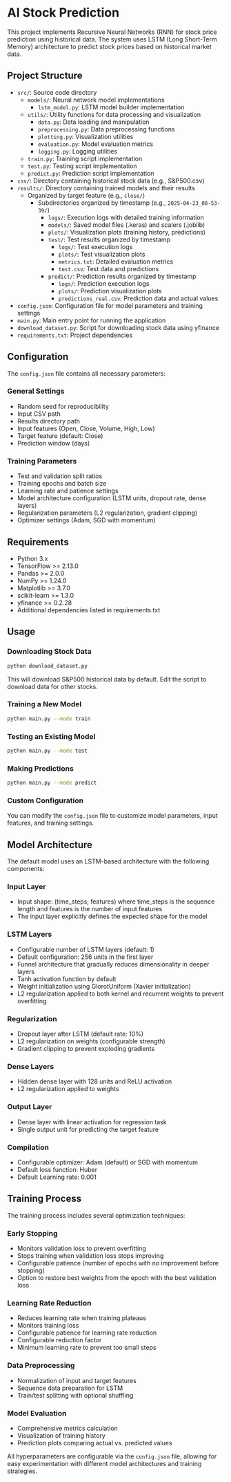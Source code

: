# AI Stock Prediction

This project implements Recursive Neural Networks (RNN) for stock price prediction using historical data. The system uses LSTM (Long Short-Term Memory) architecture to predict stock prices based on historical market data.

## Project Structure

- `src/`: Source code directory
  - `models/`: Neural network model implementations
    - `lstm_model.py`: LSTM model builder implementation
  - `utils/`: Utility functions for data processing and visualization
    - `data.py`: Data loading and manipulation
    - `preprocessing.py`: Data preprocessing functions
    - `plotting.py`: Visualization utilities
    - `evaluation.py`: Model evaluation metrics
    - `logging.py`: Logging utilities
  - `train.py`: Training script implementation
  - `test.py`: Testing script implementation
  - `predict.py`: Prediction script implementation
- `csv/`: Directory containing historical stock data (e.g., S&P500.csv)
- `results/`: Directory containing trained models and their results
  - Organized by target feature (e.g., `close/`)
    - Subdirectories organized by timestamp (e.g., `2025-04-23_08-53-39/`)
      - `logs/`: Execution logs with detailed training information
      - `models/`: Saved model files (.keras) and scalers (.joblib)
      - `plots/`: Visualization plots (training history, predictions)
      - `test/`: Test results organized by timestamp
        - `logs/`: Test execution logs
        - `plots/`: Test visualization plots
        - `metrics.txt`: Detailed evaluation metrics
        - `test.csv`: Test data and predictions
      - `predict/`: Prediction results organized by timestamp
        - `logs/`: Prediction execution logs
        - `plots/`: Prediction visualization plots
        - `predictions_real.csv`: Prediction data and actual values
- `config.json`: Configuration file for model parameters and training settings
- `main.py`: Main entry point for running the application
- `download_dataset.py`: Script for downloading stock data using yfinance
- `requirements.txt`: Project dependencies

## Configuration

The `config.json` file contains all necessary parameters:

### General Settings
- Random seed for reproducibility
- Input CSV path
- Results directory path
- Input features (Open, Close, Volume, High, Low)
- Target feature (default: Close)
- Prediction window (days)

### Training Parameters
- Test and validation split ratios
- Training epochs and batch size
- Learning rate and patience settings
- Model architecture configuration (LSTM units, dropout rate, dense layers)
- Regularization parameters (L2 regularization, gradient clipping)
- Optimizer settings (Adam, SGD with momentum)

## Requirements

- Python 3.x
- TensorFlow >= 2.13.0
- Pandas >= 2.0.0
- NumPy >= 1.24.0
- Matplotlib >= 3.7.0
- scikit-learn >= 1.3.0
- yfinance >= 0.2.28
- Additional dependencies listed in requirements.txt

## Usage

### Downloading Stock Data

```bash
python download_dataset.py
```

This will download S&P500 historical data by default. Edit the script to download data for other stocks.

### Training a New Model

```bash
python main.py --mode train
```

### Testing an Existing Model

```bash
python main.py --mode test
```

### Making Predictions

```bash
python main.py --mode predict
```

### Custom Configuration

You can modify the `config.json` file to customize model parameters, input features, and training settings.

## Model Architecture

The default model uses an LSTM-based architecture with the following components:

### Input Layer
- Input shape: (time_steps, features) where time_steps is the sequence length and features is the number of input features
- The input layer explicitly defines the expected shape for the model

### LSTM Layers
- Configurable number of LSTM layers (default: 1)
- Default configuration: 256 units in the first layer
- Funnel architecture that gradually reduces dimensionality in deeper layers
- Tanh activation function by default
- Weight initialization using GlorotUniform (Xavier initialization)
- L2 regularization applied to both kernel and recurrent weights to prevent overfitting

### Regularization
- Dropout layer after LSTM (default rate: 10%)
- L2 regularization on weights (configurable strength)
- Gradient clipping to prevent exploding gradients

### Dense Layers
- Hidden dense layer with 128 units and ReLU activation
- L2 regularization applied to weights

### Output Layer
- Dense layer with linear activation for regression task
- Single output unit for predicting the target feature

### Compilation
- Configurable optimizer: Adam (default) or SGD with momentum
- Default loss function: Huber
- Default Learning rate: 0.001 

## Training Process

The training process includes several optimization techniques:

### Early Stopping
- Monitors validation loss to prevent overfitting
- Stops training when validation loss stops improving
- Configurable patience (number of epochs with no improvement before stopping)
- Option to restore best weights from the epoch with the best validation loss

### Learning Rate Reduction
- Reduces learning rate when training plateaus
- Monitors training loss
- Configurable patience for learning rate reduction
- Configurable reduction factor
- Minimum learning rate to prevent too small steps

### Data Preprocessing
- Normalization of input and target features
- Sequence data preparation for LSTM
- Train/test splitting with optional shuffling

### Model Evaluation
- Comprehensive metrics calculation
- Visualization of training history
- Prediction plots comparing actual vs. predicted values

All hyperparameters are configurable via the `config.json` file, allowing for easy experimentation with different model architectures and training strategies.
